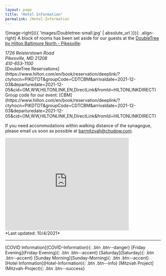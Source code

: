 ```yaml
---
layout: page
title: "Hotel Information"
permalink: /Hotel-Information
---
```

![image-right]({{ 'images/Doubletree-small.jpg' | absolute_url }}){: .align-right}
A block of rooms has been set aside for our guests at the [DoubleTree by Hilton Baltimore North - Pikesville](https://doubletree3.hilton.com/en/hotels/maryland/doubletree-by-hilton-hotel-baltimore-north-pikesville-PIKDTDT/index.html):

<address>
1726 Reisterstown Road <br /> Pikesville, MD 21208 <br /> 410-653-1100</address> 
[DoubleTree Reservations](https://www.hilton.com/en/book/reservation/deeplink/?ctyhocn=PIKDTDT&groupCode=CDTCBM&arrivaldate=2021-12-03&departuredate=2021-12-05&cid=OM,WW,HILTONLINK,EN,DirectLink&fromId=HILTONLINKDIRECT) <br /> 
Group code for our event: [CBM](https://www.hilton.com/en/book/reservation/deeplink/?ctyhocn=PIKDTDT&groupCode=CDTCBM&arrivaldate=2021-12-03&departuredate=2021-12-05&cid=OM,WW,HILTONLINK,EN,DirectLink&fromId=HILTONLINKDIRECT)

If you need accommodations within walking distance of the synagogue, please email us soon as possible at [barmitzvah@chudow.com](mailto:barmitzvah@chudow.com?subject=Ross%20Bar%20Mitzvah).
<iframe src="https://www.google.com/maps/embed?pb=!1m18!1m12!1m3!1d3083.8337000699726!2d-76.73506604855919!3d39.38264077939816!2m3!1f0!2f0!3f0!3m2!1i1024!2i768!4f13.1!3m3!1m2!1s0x89c819fff9cb969b%3A0xf28af64b84a5bd2a!2sDoubleTree%20by%20Hilton%20Hotel%20Baltimore%20North%20-%20Pikesville!5e0!3m2!1sen!2sus!4v1631471431118!5m2!1sen!2sus" width="400" height="300" style="border:0;" allowfullscreen="" loading="lazy"></iframe>

<br /> 
*Last updated: 10/4/2021*

<hr />
[COVID Information](COVID-Information){: .btn .btn--danger}
[Friday Evening](Friday-Evening){: .btn .btn--accent} 
[Saturday](Saturday){: .btn .btn--accent}
[Sunday Morning](Sunday-Morning){: .btn .btn--accent} 
[Hotel Information](Hotel-Information){: .btn .btn--info}
[Mitzvah Project](Mitzvah-Project){: .btn .btn--success}
